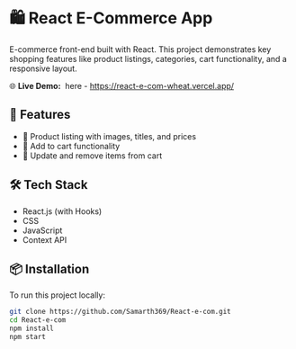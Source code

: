 # 🛍️ React E-Commerce App

E-commerce front-end built with React. This project demonstrates key shopping features like product listings, categories, cart functionality, and a responsive layout.

🌐 **Live Demo:** 
here - https://react-e-com-wheat.vercel.app/

## 🚀 Features

* 🧾 Product listing with images, titles, and prices
* 🛒 Add to cart functionality
* 🔄 Update and remove items from cart

## 🛠 Tech Stack

* React.js (with Hooks)
* CSS 
* JavaScript
* Context API

## 📦 Installation

To run this project locally:

```bash
git clone https://github.com/Samarth369/React-e-com.git
cd React-e-com
npm install
npm start
```
